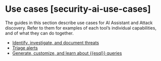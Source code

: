 # Use cases [security-ai-use-cases]

The guides in this section describe use cases for AI Assistant and Attack discovery. Refer to them for examples of each tool’s individual capabilities, and of what they can do together.

* [Identify, investigate, and document threats](../../../solutions/security/ai/identify-investigate-document-threats.md)
* [Triage alerts](../../../solutions/security/ai/triage-alerts.md)
* [Generate, customize, and learn about {{esql}} queries](../../../solutions/security/ai/generate-customize-learn-about-esorql-queries.md)




